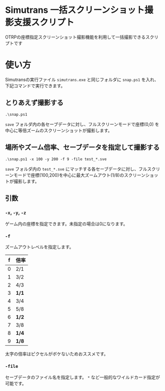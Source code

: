 # Simutrans 一括スクリーンショット撮影支援スクリプト

OTRPの座標指定スクリーンショット撮影機能を利用して一括撮影できるスクリプトです

# 使い方
  Simutransの実行ファイル `simutrans.exe` と同じフォルダに `snap.ps1` を入れ、下記コマンドで実行できます。

## とりあえず撮影する

`.\snap.ps1`

`save` フォルダ内の各セーブデータに対し、フルスクリーンモードで座標(0,0) を中心に等倍ズームのスクリーンショットが撮影します。

## 場所やズーム倍率、セーブデータを指定して撮影する

 `.\snap.ps1 -x 100 -y 200 -f 9 -file test_*.sve`

`save` フォルダ内の `test_*.sve` にマッチする各セーブデータに対し、フルスクリーンモードで座標(100,200)を中心に最大ズームアウト(1/8)のスクリーンショットが撮影します。

## 引数

### `-x`, `-y`, `-z`

ゲーム内の座標を指定できます。未指定の場合は0になります。

### `-f`

ズームアウトレベルを指定します。

|f|倍率|
|---|---|
|0  |2/1|
|1  |3/2|
|2  |4/3|
|3  |**1/1**|
|4  |3/4|
|5  |5/8|
|6  |**1/2**|
|7  |3/8|
|8  |**1/4**|
|9  |**1/8**|

太字の倍率はピクセルがボケないためおススメです。

### `-file`

セーブデータのファイル名を指定します。
`*` など一般的なワイルドカード指定が可能です。
